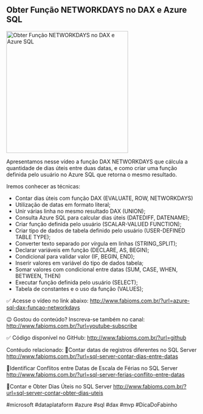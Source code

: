 ## Obter Função NETWORKDAYS no DAX e Azure SQL

<img src="https://fabioms.com.br//uploads/youtube/ZfN00oHh08s.png" alt="Obter Função NETWORKDAYS no DAX e Azure SQL" title="Azure SQL (Database, Pools, Serverless, Hyperscale, Managed Instance, Virtual Machines)" width="320"/>

Apresentamos nesse vídeo a função DAX NETWORKDAYS que cálcula a quantidade de dias úteis entre duas datas, e como criar uma função definida pelo usuário no Azure SQL que retorna o mesmo resultado.

Iremos conhecer as técnicas:
- Contar dias úteis com função DAX (EVALUATE, ROW, NETWORKDAYS)
- Utilização de datas em formato literal;
- Unir várias linha no mesmo resultado DAX (UNION);
- Consulta Azure SQL para calcular dias úteis (DATEDIFF, DATENAME);
- Criar função definida pelo usuário (SCALAR-VALUED FUNCTION);
- Criar tipo de dados de tabela definido pelo usuário (USER-DEFINED TABLE TYPE); 
- Converter texto separado por vírgula em linhas (STRING_SPLIT);
- Declarar variáveis em função (DECLARE, AS, BEGIN);
- Condicional para validar valor (IF, BEGIN, END);
- Inserir valores em variável do tipo de dados tabela;
- Somar valores com condicional entre datas (SUM, CASE, WHEN, BETWEEN, THEN)
- Executar função definida pelo usuário (SELECT);
- Tabela de constantes e o uso da função (VALUES);

✅ Acesse o vídeo no link abaixo:
http://www.fabioms.com.br/?url=azure-sql-dax-funcao-networkdays

😉 Gostou do conteúdo? Inscreva-se também no canal:
http://www.fabioms.com.br/?url=youtube-subscribe 

✅ Código disponível no GitHub:
http://www.fabioms.com.br/?url=github

Contéudo relacionado:
🔗Contar datas de registros diferentes no SQL Server
http://www.fabioms.com.br/?url=sql-server-contar-dias-entre-datas

🔗Identificar Conflitos entre Datas de Escala de Férias no SQL Server
http://www.fabioms.com.br/?url=sql-server-ferias-conflito-entre-datas

🔗Contar e Obter Dias Úteis no SQL Server 
http://www.fabioms.com.br/?url=sql-server-contar-obter-dias-uteis

#microsoft #dataplataform #azure #sql #dax #mvp #DicaDoFabinho